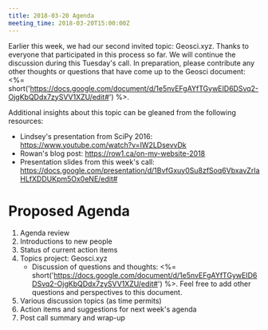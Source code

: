 ```yaml
---
title: 2018-03-20 Agenda
meeting_time: 2018-03-20T15:00:00Z
---
```


Earlier this week, we had our second invited topic: Geosci.xyz. Thanks to
everyone that participated in this process so far. We will continue the
discussion during this Tuesday's call. In preparation, please contribute any
other thoughts or questions that have come up to the Geosci document:  <%=
short('https://docs.google.com/document/d/1e5nvEFgAYfTGywEID6DSvq2-OjgKbQDdx7zySVV1XZU/edit#')
%>.

Additional insights about this topic can be gleaned from the following
resources:

- Lindsey's presentation from SciPy 2016:
https://www.youtube.com/watch?v=IW2LDsevvDk
- Rowan's blog post: https://row1.ca/on-my-website-2018
- Presentation slides from this week's call:
https://docs.google.com/presentation/d/1BvfGxuy0Su8zfSoq6VbxavZrIaHLfXDDUKpm5Ox0eNE/edit#

# Proposed Agenda

1. Agenda review
2. Introductions to new people
3. Status of current action items
4. Topics project: Geosci.xyz
    - Discussion of questions and thoughts: <%=
    short('https://docs.google.com/document/d/1e5nvEFgAYfTGywEID6DSvq2-OjgKbQDdx7zySVV1XZU/edit#')
    %>. Feel free to add other questions and perspectives to this document.
5. Various discussion topics (as time permits)
6. Action items and suggestions for next week's agenda
7. Post call summary and wrap-up
